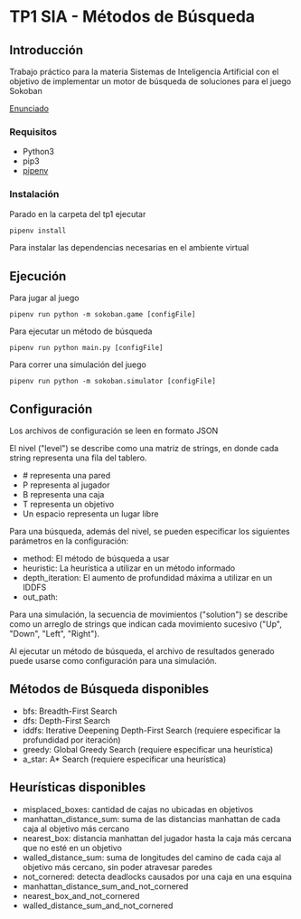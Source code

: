 # TP1 SIA - Métodos de Búsqueda

## Introducción

Trabajo práctico para la materia Sistemas de Inteligencia Artificial con el objetivo de implementar un motor de búsqueda de soluciones para el juego Sokoban
    
[Enunciado](docs/SIA_TP1.pdf)

### Requisitos

- Python3
- pip3
- [pipenv](https://pypi.org/project/pipenv/)

### Instalación

Parado en la carpeta del tp1 ejecutar

```sh
pipenv install
```

Para instalar las dependencias necesarias en el ambiente virtual

## Ejecución

Para jugar al juego

```
pipenv run python -m sokoban.game [configFile]
```

Para ejecutar un método de búsqueda

```
pipenv run python main.py [configFile]
```

Para correr una simulación del juego

```
pipenv run python -m sokoban.simulator [configFile]
```

## Configuración

Los archivos de configuración se leen en formato JSON

El nivel ("level") se describe como una matriz de strings, en donde cada string representa una fila del tablero.

- \# representa una pared
- P representa al jugador
- B representa una caja
- T representa un objetivo
- Un espacio representa un lugar libre

Para una búsqueda, además del nivel, se pueden especificar los siguientes parámetros en la configuración:

- method: El método de búsqueda a usar
- heuristic: La heurística a utilizar en un método informado
- depth_iteration: El aumento de profundidad máxima a utilizar en un IDDFS
- out_path:

Para una simulación, la secuencia de movimientos ("solution") se describe como un arreglo de strings que indican cada movimiento sucesivo ("Up", "Down", "Left", "Right"). 

Al ejecutar un método de búsqueda, el archivo de resultados generado puede usarse como configuración para una simulación.

## Métodos de Búsqueda disponibles

- bfs: Breadth-First Search
- dfs: Depth-First Search
- iddfs: Iterative Deepening Depth-First Search (requiere especificar la profundidad por iteración)
- greedy: Global Greedy Search (requiere especificar una heurística)
- a_star: A* Search (requiere especificar una heurística)

## Heurísticas disponibles

- misplaced_boxes: cantidad de cajas no ubicadas en objetivos
- manhattan_distance_sum: suma de las distancias manhattan de cada caja al objetivo más cercano
- nearest_box: distancia manhattan del jugador hasta la caja más cercana que no esté en un objetivo
- walled_distance_sum: suma de longitudes del camino de cada caja al objetivo más cercano, sin poder atravesar paredes
- not_cornered: detecta deadlocks causados por una caja en una esquina
- manhattan_distance_sum_and_not_cornered
- nearest_box_and_not_cornered
- walled_distance_sum_and_not_cornered